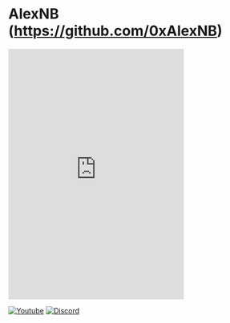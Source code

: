 # AlexNB (https://github.com/0xAlexNB)
<iframe src="https://discord.com/widget?id=933940742139809843&theme=dark" width="350" height="500" allowtransparency="true" frameborder="0" sandbox="allow-popups allow-popups-to-escape-sandbox allow-same-origin allow-scripts"></iframe>

[![Youtube](https://img.shields.io/youtube/channel/subscribers/UCnTxwFZ_j763lcooLW-IF0g?label=Subscribe&style=social&logo=youtube)](https://youtube.com/c/AlexNB)
[![Discord](https://img.shields.io/discord/933940742139809843?label=Discord&style=social&logo=discord)](https://discord.gg/5S5ZCkW7YH)
